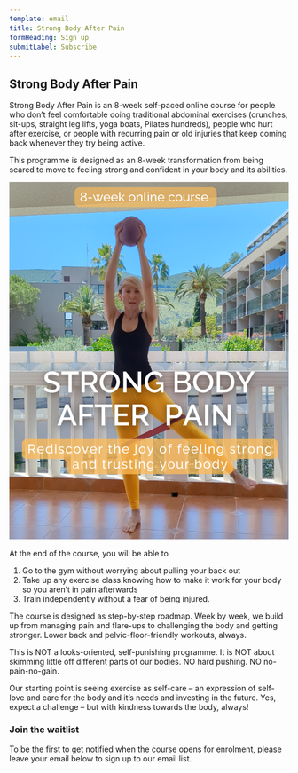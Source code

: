 ```yaml
---
template: email
title: Strong Body After Pain
formHeading: Sign up
submitLabel: Subscribe
---
```


## Strong Body After Pain

Strong Body After Pain is an 8-week self-paced online course for people who don’t feel comfortable doing traditional abdominal exercises (crunches, sit-ups, straight leg lifts, yoga boats, Pilates hundreds), people who hurt after exercise, or people with recurring pain or old injuries that keep coming back whenever they try being active.

This programme is designed as an 8-week transformation from being scared to move to feeling strong and confident in your body and its abilities. 

![alt text](summer-abs-cover.png)

At the end of the course, you will be able to 
1.	Go to the gym without worrying about pulling your back out
2.	Take up any exercise class knowing how to make it work for your body so you aren’t in pain afterwards
3.	Train independently without a fear of being injured.

The course is designed as step-by-step roadmap. Week by week, we build up from managing pain and flare-ups to challenging the body and getting stronger. Lower back and pelvic-floor-friendly workouts, always.

This is NOT a looks-oriented, self-punishing programme. 
It is NOT about skimming little off different parts of our bodies. 
NO hard pushing. NO no-pain-no-gain. 

Our starting point is seeing exercise as self-care – an expression of self-love and care for the body and it’s needs and investing in the future. Yes, expect a challenge – but with kindness towards the body, always!

### Join the waitlist

To be the first to get notified when the course opens for enrolment, please leave your email below to sign up to our email list.
